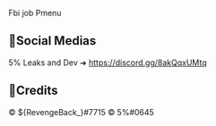 Fbi job Pmenu

🔗Social Medias
---------------------------------------------
5% Leaks and Dev ➜ https://discord.gg/8akQqxUMtq

📌Credits
----------------------------------------------
©️ ${RevengeBack_}#7715
©️ 5%#0645
